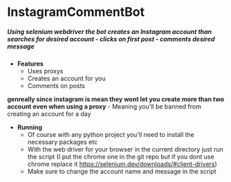 # InstagramCommentBot
##### Using selenium webdriver the bot creates an Instagram account than searches for desired account - clicks on first post - comments desired message

- **Features**
    - Uses proxys
    - Creates an account for you
    - Comments on posts

**genreally since instagram is mean they wont let you create more than two account even when using a proxy**
    - Meaning you'll be banned from creating an account for a day
    
- **Running**
    - Of course with any python project you'll need to install the necessary packages etc
    - With the web driver for your browser in the current directory just run the script (I put the chrome one in the git repo but if you dont use chrome replace it https://selenium.dev/downloads/#client-drivers)
    - Make sure to change the account name and message in the script
